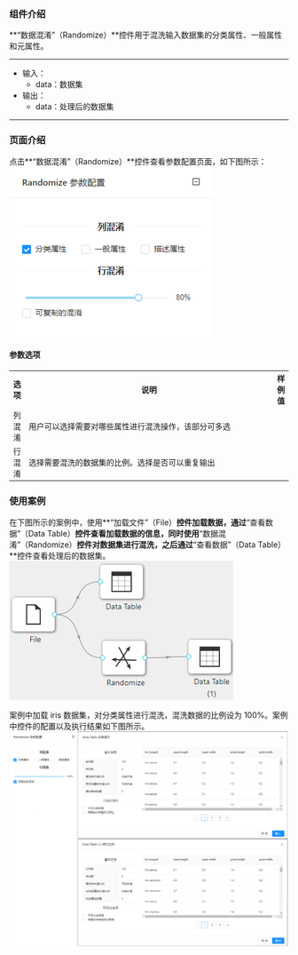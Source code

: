 ### 组件介绍
**“数据混淆”（Randomize）**控件用于混洗输入数据集的分类属性、一般属性和元属性。

<hr/>

- 输入：
  - data：数据集
- 输出：
  - data：处理后的数据集

<hr/>


### 页面介绍
点击**“数据混淆”（Randomize）**控件查看参数配置页面，如下图所示：  
![param](/img/aistudio/preprocess/randomize/param.png)


#### 参数选项
<table>
  <tr>
    <th>选项</th>
    <th width="650">说明</th>
    <th>样例值</th>
  </tr>
  <tr>
      <td>列混淆</td> 
      <td>
      用户可以选择需要对哪些属性进行混洗操作，该部分可多选
      </td> 
      <td></td>
  </tr>
  <tr>
      <td>行混淆</td> 
      <td>
      选择需要混洗的数据集的比例。选择是否可以重复输出
      </td> 
      <td></td>
  </tr>
</table>

### 使用案例
在下图所示的案例中，使用**“加载文件”（File）**控件加载数据，通过**“查看数据”（Data Table）**控件查看加载数据的信息，同时使用**“数据混淆”（Randomize）**控件对数据集进行混洗，之后通过**“查看数据”（Data Table）**控件查看处理后的数据集。   
![workflow](/img/aistudio/preprocess/randomize/workflow.png)

案例中加载 iris 数据集，对分类属性进行混洗，混洗数据的比例设为 100%。案例中控件的配置以及执行结果如下图所示。    
![workflow-result](/img/aistudio/preprocess/randomize/workflow-result.png)